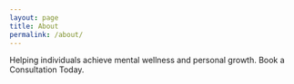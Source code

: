 ```yaml
---
layout: page
title: About
permalink: /about/
---
```


Helping individuals achieve mental wellness and personal growth. Book a Consultation Today.
